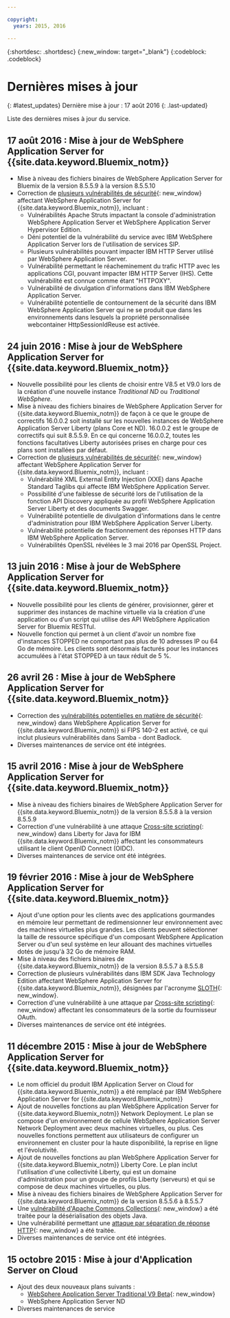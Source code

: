 ```yaml
---

copyright:
  years: 2015, 2016

---
```


{:shortdesc: .shortdesc}
{:new_window: target="_blank"}
{:codeblock: .codeblock}

# Dernières mises à jour
{: #latest_updates}
Dernière mise à jour : 17 août 2016
{: .last-updated}

Liste des dernières mises à jour du service.

## 17 août 2016 : Mise à jour de WebSphere Application Server for {{site.data.keyword.Bluemix_notm}}

* Mise à niveau des fichiers binaires de WebSphere Application Server for Bluemix de la version 8.5.5.9 à la version 8.5.5.10
* Correction de [plusieurs vulnérabilités de sécurité](http://www-01.ibm.com/support/docview.wss?uid=swg21988710){: new_window} affectant WebSphere Application Server for {{site.data.keyword.Bluemix_notm}}, incluant :
  * Vulnérabilités Apache Struts impactant la console d'administration WebSphere Application Server et WebSphere Application Server Hypervisor Edition.
  * Déni potentiel de la vulnérabilité du service avec IBM WebSphere Application Server lors de l'utilisation de services SIP.
  * Plusieurs vulnérabilités pouvant impacter IBM HTTP Server utilisé par WebSphere Application Server.
  * Vulnérabilité permettant le réacheminement du trafic HTTP avec les applications CGI, pouvant impacter IBM HTTP Server (IHS). Cette vulnérabilité est connue comme étant "HTTPOXY".
  * Vulnérabilité de divulgation d'informations dans IBM WebSphere Application Server.
  * Vulnérabilité potentielle de contournement de la sécurité dans IBM WebSphere Application Server qui ne se produit que dans les environnements dans lesquels la propriété personnalisée webcontainer HttpSessionIdReuse est activée.


## 24 juin 2016 : Mise à jour de WebSphere Application Server for {{site.data.keyword.Bluemix_notm}}

* Nouvelle possibilité pour les clients de choisir entre V8.5 et V9.0 lors de la création d'une nouvelle instance *Traditional ND* ou *Traditional WebSphere*.
* Mise à niveau des fichiers binaires de WebSphere Application Server for {{site.data.keyword.Bluemix_notm}} de façon à ce que le groupe de correctifs 16.0.0.2 soit installé sur les nouvelles instances de WebSphere Application Server Liberty (plans Core et ND). 16.0.0.2 est le groupe de correctifs qui suit 8.5.5.9. En ce qui concerne 16.0.0.2, toutes les fonctions facultatives Liberty autorisées prises en charge pour ces plans sont installées par défaut.
* Correction de [plusieurs vulnérabilités de sécurité](http://www-01.ibm.com/support/docview.wss?uid=swg21984977){: new_window} affectant WebSphere Application Server for {{site.data.keyword.Bluemix_notm}}, incluant :
  * Vulnérabilité XML External Entity Injection (XXE) dans Apache Standard Taglibs qui affecte IBM WebSphere Application Server.
  * Possibilité d'une faiblesse de sécurité lors de l'utilisation de la fonction API Discovery appliquée au profil WebSphere Application Server Liberty et des documents Swagger.
  * Vulnérabilité potentielle de divulgation d'informations dans le centre d'administration pour IBM WebSphere Application Server Liberty.
  * Vulnérabilité potentielle de fractionnement des réponses HTTP dans IBM WebSphere Application Server.
  * Vulnérabilités OpenSSL révélées le 3 mai 2016 par OpenSSL Project.

## 13 juin 2016 : Mise à jour de WebSphere Application Server for {{site.data.keyword.Bluemix_notm}}

* Nouvelle possibilité pour les clients de générer, provisionner, gérer et supprimer des instances de machine virtuelle via la création d'une application ou d'un script qui utilise des API WebSphere Application Server for Bluemix RESTful.
* Nouvelle fonction qui permet à un client d'avoir un nombre fixe d'instances STOPPED ne comportant pas plus de 10 adresses IP ou 64 Go de mémoire. Les clients sont désormais facturés pour les instances accumulées à l'état STOPPED à un taux réduit de 5 %.

## 26 avril 26 : Mise à jour de WebSphere Application Server for {{site.data.keyword.Bluemix_notm}}

* Correction des [vulnérabilités potentielles en matière de sécurité](http://www-01.ibm.com/support/docview.wss?uid=swg21982128){: new_window} dans WebSphere Application Server for {{site.data.keyword.Bluemix_notm}} si FIPS 140-2 est activé, ce qui inclut plusieurs vulnérabilités dans Samba - dont Badlock.
* Diverses maintenances de service ont été intégrées.

## 15 avril 2016 : Mise à jour de WebSphere Application Server for {{site.data.keyword.Bluemix_notm}}

* Mise à niveau des fichiers binaires de WebSphere Application Server for {{site.data.keyword.Bluemix_notm}} de la version 8.5.5.8 à la version 8.5.5.9
* Correction d'une vulnérabilité à une attaque [Cross-site scripting](http://www-01.ibm.com/support/docview.wss?uid=swg21981221){: new_window} dans Liberty for Java for IBM {{site.data.keyword.Bluemix_notm}} affectant les consommateurs utilisant le client OpenID Connect (OIDC).
* Diverses maintenances de service ont été intégrées.

## 19 février 2016 : Mise à jour de WebSphere Application Server for {{site.data.keyword.Bluemix_notm}}
* Ajout d'une option pour les clients avec des applications gourmandes en mémoire leur permettant de redimensionner leur environnement avec des machines
virtuelles
plus grandes. Les clients peuvent sélectionner la taille de ressource spécifique d'un composant WebSphere Application Server ou d'un seul système en leur
allouant des machines virtuelles dotés de jusqu'à 32 Go de mémoire RAM.
* Mise à niveau des fichiers binaires de {{site.data.keyword.Bluemix_notm}} de la version 8.5.5.7 à 8.5.5.8
* Correction de plusieurs vulnérabilités dans IBM SDK Java Technology Edition affectant WebSphere Application Server for {{site.data.keyword.Bluemix_notm}}, désignées par l'acronyme [SLOTH](http://www-01.ibm.com/support/docview.wss?uid=swg21977244){: new_window}.
* Correction d'une vulnérabilité à une attaque par [Cross-site
scripting](http://www-01.ibm.com/support/docview.wss?uid=swg21976337){: new_window} affectant les consommateurs de la sortie du fournisseur OAuth.
* Diverses maintenances de service ont été intégrées.

## 11 décembre 2015 : Mise à jour de WebSphere Application Server for {{site.data.keyword.Bluemix_notm}}
* Le nom officiel du produit IBM Application Server on Cloud for {{site.data.keyword.Bluemix_notm}} a été remplacé par IBM WebSphere Application Server for {{site.data.keyword.Bluemix_notm}}
* Ajout de nouvelles fonctions au plan WebSphere Application Server for {{site.data.keyword.Bluemix_notm}} Network Deployment. Le plan se compose d'un environnement de cellule
WebSphere  Application Server Network Deployment avec deux machines virtuelles, ou plus. Ces nouvelles fonctions permettent aux utilisateurs de configurer un environnement en cluster pour la haute disponibilité, la reprise en ligne et
l'évolutivité.
* Ajout de nouvelles fonctions au plan WebSphere Application Server for {{site.data.keyword.Bluemix_notm}} Liberty Core. Le plan inclut l'utilisation d'une collectivité Liberty, qui est un domaine d'administration pour un groupe de profils Liberty (serveurs) et qui se
compose de deux machines virtuelles, ou plus.
* Mise à niveau des fichiers binaires de WebSphere Application Server for {{site.data.keyword.Bluemix_notm}} de la version 8.5.5.6 à 8.5.5.7
* Une [vulnérabilité d'Apache Commons
Collections](https://www.us-cert.gov/ncas/current-activity/2015/11/13/Apache-Commons-Collections-Java-Library-Vulnerability){: new_window} a été traitée pour la désérialisation des objets Java.
* Une vulnérabilité permettant une [attaque
par séparation de réponse HTTP](http://www-01.ibm.com/support/docview.wss?uid=swg21972254){: new_window} a été traitée.
* Diverses maintenances de service ont été intégrées.

## 15 octobre 2015 : Mise à jour d'Application Server on Cloud
* Ajout des deux nouveaux plans suivants :
  * [WebSphere Application Server Traditional V9 Beta](https://www-01.ibm.com/marketing/iwm/iwmdocs/web/cc/earlyprograms/websphere.shtml){: new_window}
  * WebSphere Application Server ND
* Diverses maintenances de service
